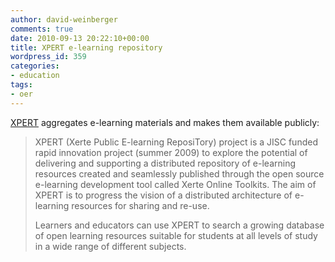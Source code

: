 ```yaml
---
author: david-weinberger
comments: true
date: 2010-09-13 20:22:10+00:00
title: XPERT e-learning repository
wordpress_id: 359
categories:
- education
tags:
- oer
---
```


[XPERT](http://www.nottingham.ac.uk/xpert/attribution/) aggregates e-learning materials and makes them available publicly:



<blockquote>XPERT (Xerte Public E-learning ReposiTory) project is a JISC funded rapid innovation project (summer 2009) to explore the potential of delivering and supporting a distributed repository of e-learning resources created and seamlessly published through the open source e-learning development tool called Xerte Online Toolkits. The aim of XPERT is to progress the vision of a distributed architecture of e-learning resources for sharing and re-use.

Learners and educators can use XPERT to search a growing database of open learning resources suitable for students at all levels of study in a wide range of different subjects.</blockquote>




